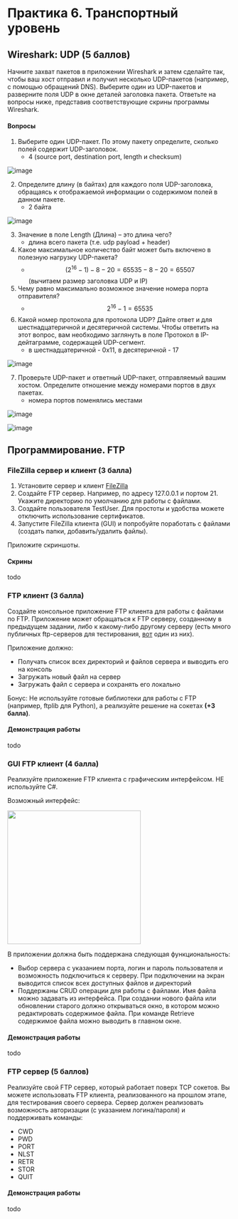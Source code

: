 # Практика 6. Транспортный уровень

## Wireshark: UDP (5 баллов)
Начните захват пакетов в приложении Wireshark и затем сделайте так, чтобы ваш хост отправил и
получил несколько UDP-пакетов (например, с помощью обращений DNS).
Выберите один из UDP-пакетов и разверните поля UDP в окне деталей заголовка пакета.
Ответьте на вопросы ниже, представив соответствующие скрины программы Wireshark.

#### Вопросы
1. Выберите один UDP-пакет. По этому пакету определите, сколько полей содержит UDP-заголовок.
   - 4 (source port, destination port, length и checksum)

![image](https://github.com/user-attachments/assets/d946dd7f-31f4-4101-9e40-c4382a95a5ce)

2. Определите длину (в байтах) для каждого поля UDP-заголовка, обращаясь к отображаемой
   информации о содержимом полей в данном пакете.
   - 2 байта

![image](https://github.com/user-attachments/assets/f26a58f2-700d-43bd-b212-6a5610b9766b)

3. Значение в поле Length (Длина) – это длина чего?
   - длина всего пакета (т.е. udp payload + header)
4. Какое максимальное количество байт может быть включено в полезную нагрузку UDP-пакета?
   - $$(2^{16} - 1) - 8 - 20 = 65535 - 8 - 20 = 65507$$ (вычитаем размер заголовка UDP и IP)
5. Чему равно максимально возможное значение номера порта отправителя?
   - $$2^{16} - 1 = 65535$$
6. Какой номер протокола для протокола UDP? Дайте ответ и для шестнадцатеричной и
   десятеричной системы. Чтобы ответить на этот вопрос, вам необходимо заглянуть в поле
   Протокол в IP-дейтаграмме, содержащей UDP-сегмент.
   - в шестнадцатеричной - 0x11, в десятеричной - 17

![image](https://github.com/user-attachments/assets/680d789a-81ff-42cc-b488-f1e420c80306)

7. Проверьте UDP-пакет и ответный UDP-пакет, отправляемый вашим хостом. Определите
   отношение между номерами портов в двух пакетах.
   - номера портов поменялись местами

![image](https://github.com/user-attachments/assets/0e248bfa-3dcc-4c8a-a01b-4dc8f67cc755)

![image](https://github.com/user-attachments/assets/f55cb0c8-97e6-4001-bcc7-f395984f36ed)

## Программирование. FTP

### FileZilla сервер и клиент (3 балла)
1. Установите сервер и клиент [FileZilla](https://filezilla.ru/get)
2. Создайте FTP сервер. Например, по адресу 127.0.0.1 и портом 21. 
   Укажите директорию по умолчанию для работы с файлами.
3. Создайте пользователя TestUser. Для простоты и удобства можете отключить использование сертификатов.
4. Запустите FileZilla клиента (GUI) и попробуйте поработать с файлами (создать папки,
добавить/удалить файлы).

Приложите скриншоты.

#### Скрины
todo

### FTP клиент (3 балла)
Создайте консольное приложение FTP клиента для работы с файлами по FTP. Приложение может
обращаться к FTP серверу, созданному в предыдущем задании, либо к какому-либо другому серверу 
(есть много публичных ftp-серверов для тестирования, [вот](https://dlptest.com/ftp-test/) один из них).

Приложение должно:
- Получать список всех директорий и файлов сервера и выводить его на консоль
- Загружать новый файл на сервер
- Загружать файл с сервера и сохранять его локально

Бонус: Не используйте готовые библиотеки для работы с FTP (например, ftplib для Python), а реализуйте решение на сокетах **(+3 балла)**.

#### Демонстрация работы
todo

### GUI FTP клиент (4 балла)
Реализуйте приложение FTP клиента с графическим интерфейсом. НЕ используйте C#.

Возможный интерфейс:

<img src="images/example-ftp-gui.png" width=300 />

В приложении должна быть поддержана следующая функциональность:
- Выбор сервера с указанием порта, логин и пароль пользователя и возможность
подключиться к серверу. При подключении на экран выводится список всех доступных
файлов и директорий
- Поддержаны CRUD операции для работы с файлами. Имя файла можно задавать из
интерфейса. При создании нового файла или обновлении старого должно открываться
окно, в котором можно редактировать содержимое файла. При команде Retrieve
содержимое файла можно выводить в главном окне.

#### Демонстрация работы
todo

### FTP сервер (5 баллов)
Реализуйте свой FTP сервер, который работает поверх TCP сокетов. Вы можете использовать FTP клиента, реализованного на прошлом этапе, для тестирования своего сервера.
Сервер должен реализовать возможность авторизации (с указанием логина/пароля) и поддерживать команды:
- CWD
- PWD
- PORT
- NLST
- RETR
- STOR
- QUIT

#### Демонстрация работы
todo
